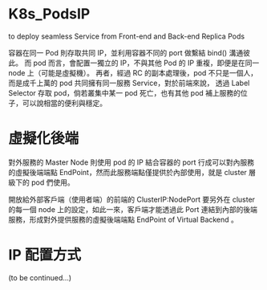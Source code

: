 # K8s_PodsIP
to deploy seamless Service from Front-end and Back-end Replica Pods


容器在同一 Pod 則存取共同 IP，並利用容器不同的 port 做繫結 bind() 溝通彼此。
而 pod 而言，會配置一獨立的 IP，不與其他 Pod 的 IP 重複，即便是在同一 node 上（可能是虛擬機）。
再者，經過 RC 的副本處理後，pod 不只是一個人，而是成千上萬的 pod 共同擁有同一服務 Service，對於前端來說，
透過 Label Selector 存取 pod，倘若叢集中某一 pod 死亡，也有其他 pod 補上服務的位子，可以說相當的便利與穩定。

# 虛擬化後端

對外服務的 Master Node 則使用 pod 的 IP 結合容器的 port 行成可以對內服務的虛擬後端端點 EndPoint，然而此服務端點僅提供於內部使用，就是 cluster 層級下的 pod 們使用。

開放給外部客戶端（使用者端）的前端的 ClusterIP:NodePort 要另外在 cluster 的每一個 node 上的設定，如此一來，客戶端才能透過此 Port 連結到內部的後端服務，形成對外提供服務的虛擬後端端點 EndPoint of Virtual Backend 。

# IP 配置方式

  (to be continued...)








